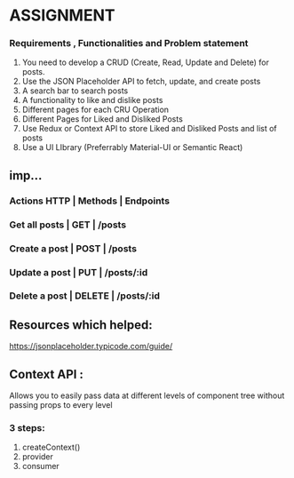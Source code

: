 # ASSIGNMENT

### Requirements , Functionalities and Problem statement

1. You need to develop a CRUD (Create, Read, Update and Delete) for posts.
2. Use the JSON Placeholder API to fetch, update, and create posts
3. A search bar to search posts
4. A functionality to like and dislike posts
5. Different pages for each CRU Operation
6. Different Pages for Liked and Disliked Posts
7. Use Redux or Context API to store Liked and Disliked Posts and list of posts
8. Use a UI LIbrary (Preferrably Material-UI or Semantic React)

## imp...

### Actions HTTP | Methods | Endpoints

### Get all posts | GET | /posts

### Create a post | POST | /posts

### Update a post | PUT | /posts/:id

### Delete a post | DELETE | /posts/:id

## Resources which helped:

https://jsonplaceholder.typicode.com/guide/

## Context API :

Allows you to easily pass data at different levels of component tree without passing props to every level

### 3 steps:

1. createContext()
2. provider
3. consumer
